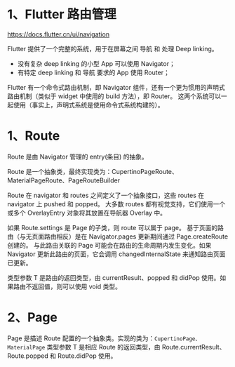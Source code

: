 
# 1、Flutter 路由管理
<https://docs.flutter.cn/ui/navigation>

Flutter 提供了一个完整的系统，用于在屏幕之间 导航 和 处理 Deep linking。
  * 没有复杂 deep linking 的小型 App 可以使用 Navigator；
  * 有特定 deep linking 和 导航 要求的 App 使用 Router；


Flutter 有一个命令式路由机制，即 Navigator 组件，还有一个更为惯用的声明式路由机制（类似于 widget 中使用的 build 方法），即 Router。
这两个系统可以一起使用（事实上，声明式系统是使用命令式系统构建的）。



# 1、Route
Route 是由 Navigator 管理的 entry(条目) 的抽象。

Route 是一个抽象类，最终实现类为：CupertinoPageRoute、MaterialPageRoute、PageRouteBuilder

Route 在 navigator 和 routes 之间定义了一个抽象接口，这些 routes 在 navigator 上 pushed 和 popped。
大多数 routes 都有视觉支持，它们使用一个或多个 OverlayEntry 对象将其放置在导航器 Overlay 中。

如果 Route.settings 是 Page 的子类，则 route 可以属于 page。
基于页面的路由（与无页面路由相反）是在 Navigator.pages 更新期间通过 Page.createRoute 创建的。
与此路由关联的 Page 可能会在路由的生命周期内发生变化。如果 Navigator 更新此路由的页面，它会调用 changedInternalState 来通知路由页面已更新。

类型参数 T 是路由的返回类型，由 currentResult、popped 和 didPop 使用。如果路由不返回值，则可以使用 void 类型。

# 2、Page

Page 是描述 Route 配置的一个抽象类。实现的类为：`CupertinoPage、MaterialPage`
类型参数 T 是相应 Route 的返回类型，由 Route.currentResult、Route.popped 和 Route.didPop 使用。